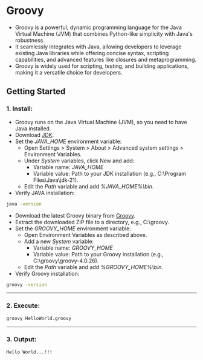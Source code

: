 # Groovy

- Groovy is a powerful, dynamic programming language for the Java Virtual Machine (JVM) that combines Python-like simplicity with Java's robustness. 
- It seamlessly integrates with Java, allowing developers to leverage existing Java libraries while offering concise syntax, scripting capabilities, and advanced features like closures and metaprogramming. 
- Groovy is widely used for scripting, testing, and building applications, making it a versatile choice for developers.

## Getting Started

### 1. Install:
- Groovy runs on the Java Virtual Machine (JVM), so you need to have Java installed.
- Download [JDK](https://www.oracle.com/java/technologies/downloads/?er=221886).
- Set the *_JAVA_HOME_* environment variable:
    - Open Settings > System > About > Advanced system settings > Environment Variables.
    - Under _System_ variables, click New and add:
        - Variable name: *_JAVA_HOME_*
        - Variable value: Path to your JDK installation (e.g., C:\Program Files\Java\jdk-21).
    - Edit the _Path_ variable and add *_%JAVA_HOME%\bin_*.
- Verify JAVA installation:
```bash
java -version
```
- Download the latest Groovy binary from [Groovy](https://groovy.apache.org/download.html).
- Extract the downloaded ZIP file to a directory, e.g., C:\groovy.
- Set the *_GROOVY_HOME_* environment variable:
    - Open Environment Variables as described above.
    - Add a new _System_ variable:
        - Variable name: *_GROOVY_HOME_*
        - Variable value: Path to your Groovy installation (e.g., C:\groovy\groovy-4.0.26).
    - Edit the _Path_ variable and add *_%GROOVY_HOME%\bin_*.
- Verify Groovy installation:
```bash
groovy -version
```

---

### 2. Execute:
```bash
groovy HelloWorld.groovy
```

---

### 3. Output:
```bash
Hello World...!!!
```
